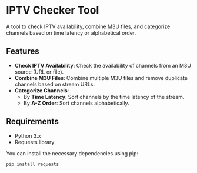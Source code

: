 # IPTV Checker Tool

A tool to check IPTV availability, combine M3U files, and categorize channels based on time latency or alphabetical order.

## Features
- **Check IPTV Availability**: Check the availability of channels from an M3U source (URL or file).
- **Combine M3U Files**: Combine multiple M3U files and remove duplicate channels based on stream URLs.
- **Categorize Channels**:
  - By **Time Latency**: Sort channels by the time latency of the stream.
  - By **A-Z Order**: Sort channels alphabetically.

## Requirements
- Python 3.x
- Requests library

You can install the necessary dependencies using pip:
```bash
pip install requests
